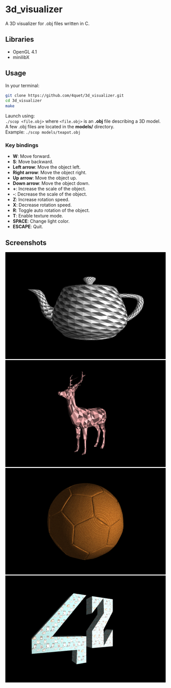 # 3d_visualizer

A 3D visualizer for .obj files written in C.

## Libraries

* OpenGL 4.1
* minilibX

## Usage

In your terminal:  
```sh
git clone https://github.com/4quet/3d_visualizer.git
cd 3d_visualizer
make
```
  
Launch using:  
`./scop <file.obj>` where `<file.obj>` is an **.obj** file describing a 3D model.  
A few .obj files are located in the **models/** directory.  
Example: `./scop models/teapot.obj`

### Key bindings

* **W**: Move forward.
* **S**: Move backward.
* **Left arrow**: Move the object left.
* **Right arrow**: Move the object right.
* **Up arrow**: Move the object up.
* **Down arrow**: Move the object down.
* **+**: Increase the scale of the object.
* **-**: Decrease the scale of the object.
* **Z**: Increase rotation speed.
* **X**: Decrease rotation speed.
* **R**: Toggle auto rotation of the object.
* **T**: Enable texture mode.
* **SPACE**: Change light color.
* **ESCAPE**: Quit.

## Screenshots

![screenshot1](./screenshots/screenshot1.png)
![screenshot2](./screenshots/screenshot2.png)
![screenshot3](./screenshots/screenshot3.png)
![screenshot4](./screenshots/screenshot4.png)

